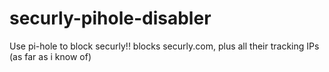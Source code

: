 # securly-pihole-disabler
Use pi-hole to block securly!! blocks securly.com, plus all their tracking IPs (as far as i know of)
